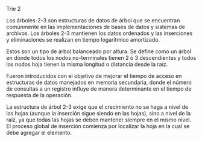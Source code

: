 Trie 2

Los árboles-2-3 son estructuras de datos de árbol que se encuentran comúnmente en las implementaciones de bases de datos y sistemas de archivos. Los árboles 2-3 mantienen los datos ordenados y las inserciones y eliminaciones se realizan en tiempo logarítmico amortizado.

Estos son un tipo de árbol balanceado por altura. Se define como un árbol en dónde todos los nodos no-terminales tienen 2 ó 3 descendientes y todos los nodos hoja tienen la misma longitud o distancia desde la raíz.

Fueron introducidos con el objetivo de mejorar el tiempo de acceso en estructuras de datos manejados en memoria secundaria, donde el número de consultas a un registro influye de manera determinante en el tiempo de respuesta de la operación.

La estructura de árbol 2-3 exige que el crecimiento no se haga a nivel de las hojas (aunque la inserción sigue siendo en las hojas), sino a nivel de la raíz, ya que todas las hojas se deben mantener siempre en el mismo nivel. El proceso global de inserción comienza por localizar la hoja en la cual se debe agregar el elemento.
